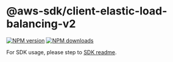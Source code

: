 # @aws-sdk/client-elastic-load-balancing-v2

[![NPM version](https://img.shields.io/npm/v/@aws-sdk/client-elastic-load-balancing-v2/beta.svg)](https://www.npmjs.com/package/@aws-sdk/client-elastic-load-balancing-v2)
[![NPM downloads](https://img.shields.io/npm/dm/@aws-sdk/client-elastic-load-balancing-v2.svg)](https://www.npmjs.com/package/@aws-sdk/client-elastic-load-balancing-v2)

For SDK usage, please step to [SDK readme](https://github.com/aws/aws-sdk-js-v3).
